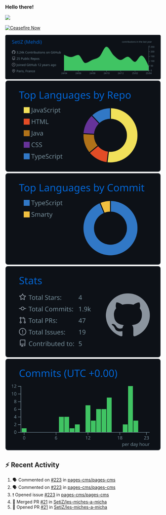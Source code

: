 ### Hello there!
![](https://gifdb.com/images/high/obi-wan-kenobi-well-hello-there-hzgui7yr5ketac2c.webp)

[![Ceasefire Now](https://badge.techforpalestine.org/default)](https://techforpalestine.org/learn-more)

![](https://raw.githubusercontent.com/SetiZ/SetiZ/master/profile-summary-card-output/github_dark/0-profile-details.svg)
![](https://raw.githubusercontent.com/SetiZ/SetiZ/master/profile-summary-card-output/github_dark/1-repos-per-language.svg)
![](https://raw.githubusercontent.com/SetiZ/SetiZ/master/profile-summary-card-output/github_dark/2-most-commit-language.svg)
![](https://raw.githubusercontent.com/SetiZ/SetiZ/master/profile-summary-card-output/github_dark/3-stats.svg)
![](https://raw.githubusercontent.com/SetiZ/SetiZ/master/profile-summary-card-output/github_dark/4-productive-time.svg)

## :zap: Recent Activity	

<!--START_SECTION:activity-->
1. 🗣 Commented on [#223](https://github.com/pages-cms/pages-cms/issues/223#issuecomment-2790940054) in [pages-cms/pages-cms](https://github.com/pages-cms/pages-cms)
2. 🗣 Commented on [#223](https://github.com/pages-cms/pages-cms/issues/223#issuecomment-2771512409) in [pages-cms/pages-cms](https://github.com/pages-cms/pages-cms)
3. ❗ Opened issue [#223](https://github.com/pages-cms/pages-cms/issues/223) in [pages-cms/pages-cms](https://github.com/pages-cms/pages-cms)
4. 🎉 Merged PR [#21](https://github.com/SetiZ/les-miches-a-micha/pull/21) in [SetiZ/les-miches-a-micha](https://github.com/SetiZ/les-miches-a-micha)
5. 💪 Opened PR [#21](https://github.com/SetiZ/les-miches-a-micha/pull/21) in [SetiZ/les-miches-a-micha](https://github.com/SetiZ/les-miches-a-micha)
<!--END_SECTION:activity-->

<!--
**SetiZ/SetiZ** is a ✨ _special_ ✨ repository because its `README.md` (this file) appears on your GitHub profile.

Here are some ideas to get you started:

- 🔭 I’m currently working on ...
- 🌱 I’m currently learning ...
- 👯 I’m looking to collaborate on ...
- 🤔 I’m looking for help with ...
- 💬 Ask me about ...
- 📫 How to reach me: ...
- 😄 Pronouns: ...
- ⚡ Fun fact: ...
-->
